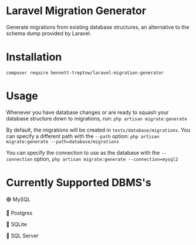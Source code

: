 # Laravel Migration Generator
Generate migrations from existing database structures, an alternative to the schema dump provided by Laravel.

# Installation

`composer require bennett-treptow/laravel-migration-generator`

# Usage

Whenever you have database changes or are ready to squash your database structure down to migrations, run:
`php artisan migrate:generate`

By default, the migrations will be created in `tests/database/migrations`. You can specify a different path with the `--path` option: `php artisan migrate:generate --path=database/migrations`

You can specify the connection to use as the database with the `--connection` option, `php artisan migrate:generate --connection=mysql2`


# Currently Supported DBMS's

 :green_circle: MySQL
 
 :red_circle: Postgres
 
 :red_circle: SQLite
 
 :red_circle: SQL Server
